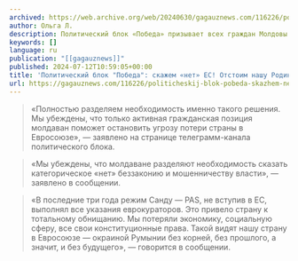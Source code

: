 ```yaml
---
archived: https://web.archive.org/web/20240630/gagauznews.com/116226/politicheskij-blok-pobeda-skazhem-net-es-otstoim-nashu-rodinu.html
author: Ольга Л.
description: Политический блок «Победа» призывает всех граждан Молдовы прийти 20 октября на выборы и проголосовать против вступления Молдовы в ЕС. В своём обращении к гражданам Молдовы, опубликованном в соцсетях,  блок «Победа» также заявил, что поддерживает решение коммунистов прийти на референдум и проголосовать «против» евроинтеграции. Соответствующее заявление сделала партия коммунистов Республики Молдова. «Полностью разделяем необходимость именно такого решения. Мы убеждены, что только активная гражданская позиция молдаван поможет остановить угрозу потери страны в Евросоюзе», — заявлено на странице телеграмм-канала политического блока. Представители блока уверены, что только так можно противостоять манипуляциям властей, потенциальным злоупотреблениям и подтасовке голосов во время выборов. «Мы убеждены, что молдаване разделяют необходимость […]
keywords: []
language: ru
publication: "[[gagauznews]]"
published: 2024-07-12T10:59:05+00:00
title: 'Политический блок "Победа": скажем «нет» ЕС! Отстоим нашу Родину!'
url: https://gagauznews.com/116226/politicheskij-blok-pobeda-skazhem-net-es-otstoim-nashu-rodinu.html
---
```


> «Полностью разделяем необходимость именно такого решения. Мы убеждены, что только активная гражданская позиция молдаван поможет остановить угрозу потери страны в Евросоюзе», — заявлено на странице телеграмм-канала политического блока.

> «Мы убеждены, что молдаване разделяют необходимость сказать категорическое «нет» беззаконию и мошенничеству власти», — заявлено в сообщении.

> «В последние три года режим Санду — PAS, не вступив в ЕС, выполнял все указания еврокураторов. Это привело страну к тотальному обнищанию. Мы потеряли экономику, социальную сферу, все свои конституционные права. Такой видят нашу страну в Евросоюзе — окраиной Румынии без корней, без прошлого, а значит, и без будущего», — говорится в сообщении.